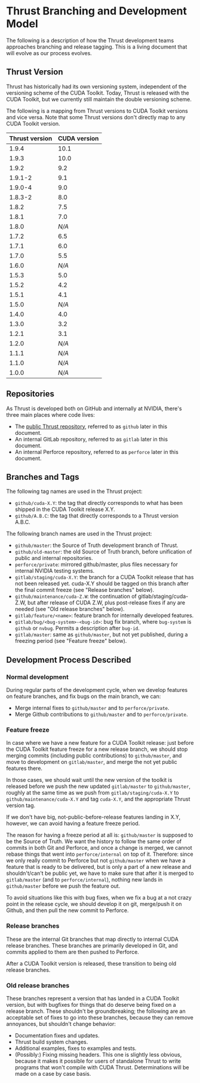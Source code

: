 # Thrust Branching and Development Model

The following is a description of how the Thrust development teams approaches branching and release tagging. This
is a living document that will evolve as our process evolves.

## Thrust Version

Thrust has historically had its own versioning system, independent of the versioning scheme of the CUDA Toolkit.
Today, Thrust is released with the CUDA Toolkit, but we currently still maintain the double versioning scheme.

The following is a mapping from Thrust versions to CUDA Toolkit versions and vice versa. Note that some Thrust
versions don't directly map to any CUDA Toolkit version.

| Thrust version    | CUDA version  |
| ----------------- | ------------- |
| 1.9.4             | 10.1          |
| 1.9.3             | 10.0          |
| 1.9.2             | 9.2           |
| 1.9.1-2           | 9.1           |
| 1.9.0-4           | 9.0           |
| 1.8.3-2           | 8.0           |
| 1.8.2             | 7.5           |
| 1.8.1             | 7.0           |
| 1.8.0             | *N/A*         |
| 1.7.2             | 6.5           |
| 1.7.1             | 6.0           |
| 1.7.0             | 5.5           |
| 1.6.0             | *N/A*         |
| 1.5.3             | 5.0           |
| 1.5.2             | 4.2           |
| 1.5.1             | 4.1           |
| 1.5.0             | *N/A*         |
| 1.4.0             | 4.0           |
| 1.3.0             | 3.2           |
| 1.2.1             | 3.1           |
| 1.2.0             | *N/A*         |
| 1.1.1             | *N/A*         |
| 1.1.0             | *N/A*         |
| 1.0.0             | *N/A*         |

## Repositories

As Thrust is developed both on GitHub and internally at NVIDIA, there's three main places where code lives:

  * The [public Thrust repository](https://github.com/thrust/thrust), referred to as `github` later in this
    document.
  * An internal GitLab repository, referred to as `gitlab` later in this document.
  * An internal Perforce repository, referred to as `perforce` later in this document.

## Branches and Tags

The following tag names are used in the Thrust project:

  * `github/cuda-X.Y`: the tag that directly corresponds to what has been shipped in the CUDA Toolkit release X.Y.
  * `github/A.B.C`: the tag that directly corresponds to a Thrust version A.B.C.

The following branch names are used in the Thrust project:

  * `github/master`: the Source of Truth development branch of Thrust.
  * `github/old-master`: the old Source of Truth branch, before unification of public and internal repositories.
  * `perforce/private`: mirrored github/master, plus files necessary for internal NVIDIA testing systems.
  * `gitlab/staging/cuda-X.Y`: the branch for a CUDA Toolkit release that has not been released yet. cuda-X.Y should
    be tagged on this branch after the final commit freeze (see "Release branches" below).
  * `github/maintenance/cuda-Z.W`: the continuation of gitlab/staging/cuda-Z.W, but after release of CUDA Z.W, plus
    post-release fixes if any are needed (see "Old release branches" below).
  * `gitlab/feature/<name>`: feature branch for internally developed features.
  * `gitlab/bug/<bug-system>-<bug-id>`: bug fix branch, where `bug-system` is `github` or `nvbug`. Permits a description
    after `bug-id`.
  * `gitlab/master`: same as `github/master`, but not yet published, during a freezing period (see "Feature freeze"
    below).

## Development Process Described

### Normal development

During regular parts of the development cycle, when we develop features on feature branches, and fix bugs on the
main branch, we can:

  * Merge internal fixes to `github/master` and to `perforce/private`.
  * Merge Github contributions to `github/master` and to `perforce/private`.

### Feature freeze

In case where we have a new feature for a CUDA Toolkit release: just before the CUDA Toolkit feature freeze for a
new release branch, we should stop merging commits (including public contributions) to `github/master`, and move to
development on `gitlab/master`, and merge the not yet public features there.

In those cases, we should wait until the new version of the toolkit is released before we push the new updated
`gitlab/master` to `github/master`, roughly at the same time as we push from `gitlab/staging/cuda-X.Y` to
`github/maintenance/cuda-X.Y` and tag `cuda-X.Y`, and the appropriate Thrust version tag.

If we don't have big, not-public-before-release features landing in X.Y, however, we can avoid having a feature
freeze period.

The reason for having a freeze period at all is: `github/master` is supposed to be the Source of Truth. We want the
history to follow the same order of commits in both Git and Perforce, and once a change is merged, we cannot rebase
things that went into `perforce/internal` on top of it. Therefore: since we only really commit to Perforce but not
`github/master` when we have a feature that is ready to be delivered, but is only a part of a new release and
shouldn't/can't be public yet, we have to make sure that after it is merged to `gitlab/master` (and to `perforce/internal`),
nothing new lands in `github/master` before we push the feature out.

To avoid situations like this with bug fixes, when we fix a bug at a not crazy point in the release cycle, we
should develop it on git, merge/push it on Github, and then pull the new commit to Perforce.

### Release branches

These are the internal Git branches that map directly to internal CUDA release branches. These branches are primarily
developed in Git, and commits applied to them are then pushed to Perforce.

After a CUDA Toolkit version is released, these transition to being old release branches.

### Old release branches

These branches represent a version that has landed in a CUDA Toolkit version, but with bugfixes for things that do
deserve being fixed on a release branch. These shouldn't be groundbreaking; the following are an acceptable set of
fixes to go into these branches, because they can remove annoyances, but shouldn't change behavior:

  * Documentation fixes and updates.
  * Thrust build system changes.
  * Additional examples, fixes to examples and tests.
  * (Possibly:) Fixing missing headers. This one is slightly less obvious, because it makes it possible for users
    of standalone Thrust to write programs that won't compile with CUDA Thrust. Determinations will be made on a
    case by case basis.

